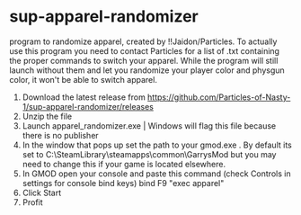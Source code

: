 # sup-apparel-randomizer
program to randomize apparel, created by !!Jaidon/Particles.
To actually use this program you need to contact Particles for a list of .txt containing the proper commands to switch your apparel. While the program will still launch without them and let you randomize your player color and physgun color, it won't be able to switch apparel.

1. Download the latest release from https://github.com/Particles-of-Nasty-1/sup-apparel-randomizer/releases
2. Unzip the file
3. Launch apparel_randomizer.exe | Windows will flag this file because there is no publisher
4. In the window that pops up set the path to your gmod.exe . By default its set to C:\SteamLibrary\steamapps\common\GarrysMod but you may need to change this if your game is located elsewhere.
5. In GMOD open your console and paste this command (check Controls in settings for console bind keys)
  bind F9 "exec apparel"
6. Click Start
7. Profit
